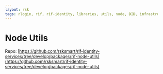```yaml
---
layout: rsk
tags: rlogin, rif, rif-identity, libraries, utils, node, DID, infrastructure, mobile, protocols, mvp, design, rbtc, defi, decentralized, quick-start, guides, tutorial, networks, dapps, tools, rootstock, rsk, ethereum, smart-contracts, install, get-started, how-to, mainnet, testnet, contracts, wallets, web3, crypto
---
```


# Node Utils

Repo: [https://github.com/rsksmart/rif-identity-services/tree/develop/packages/rif-node-utils](https://github.com/rsksmart/rif-identity-services/tree/develop/packages/rif-node-utils)
